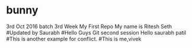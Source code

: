 # bunny
3rd Oct 2016 batch
3rd Week
My First Repo
My name is Ritesh Seth
#Updated by Saurabh
#Hello Guys
Git second session
Hello saurabh patil
#This is another example for conflict.
#This is me,vivek
